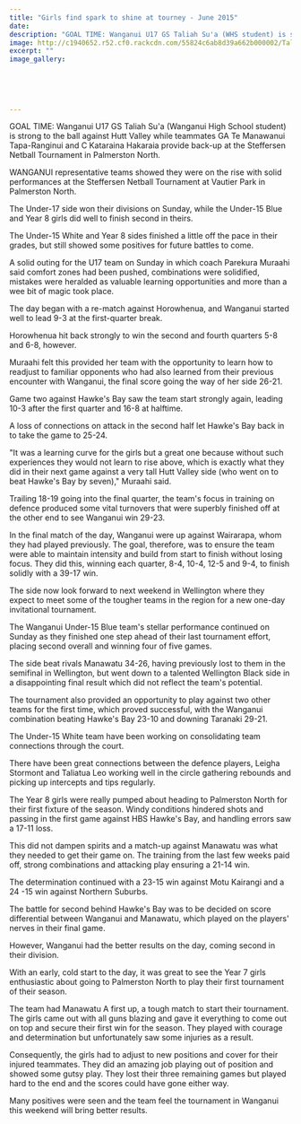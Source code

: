 ```yaml
---
title: "Girls find spark to shine at tourney - June 2015"
date: 
description: "GOAL TIME: Wanganui U17 GS Taliah Su'a (WHS student) is strong to the ball against Hutt Valley at the Steffersen Netball Tournament in Palmerston North, Wanganui Chronicle article on 18/6/15..."
image: http://c1940652.r52.cf0.rackcdn.com/55824c6ab8d39a662b000002/Taliah-Sua-WU-U17-Netball,-Steffersen-Tourny-18.6.15.jpg
excerpt: ""
image_gallery:
    
    
    
    
    
---
```


<p><span>GOAL TIME: Wanganui U17 GS Taliah Su'a (Wanganui High School <span>student</span>) is strong to the ball against Hutt Valley while teammates GA Te Manawanui Tapa-Ranginui and C Kataraina Hakaraia provide back-up at the Steffersen Netball Tournament in Palmerston North.</span></p>
<p>WANGANUI representative teams showed they were on the rise with solid performances at the Steffersen Netball Tournament at Vautier Park in Palmerston North.</p>
<p>The Under-17 side won their divisions on Sunday, while the Under-15 Blue and Year 8 girls did well to finish second in theirs.</p>
<p>The Under-15 White and Year 8 sides finished a little off the pace in their grades, but still showed some positives for future battles to come.</p>
<p>A solid outing for the U17 team on Sunday in which coach Parekura Muraahi said comfort zones had been pushed, combinations were solidified, mistakes were heralded as valuable learning opportunities and more than a wee bit of magic took place.</p>
<p>The day began with a re-match against Horowhenua, and Wanganui started well to lead 9-3 at the first-quarter break.</p>
<p>Horowhenua hit back strongly to win the second and fourth quarters 5-8 and 6-8, however.</p>
<p>Muraahi felt this provided her team with the opportunity to learn how to readjust to familiar opponents who had also learned from their previous encounter with Wanganui, the final score going the way of her side 26-21.</p>
<p>Game two against Hawke's Bay saw the team start strongly again, leading 10-3 after the first quarter and 16-8 at halftime.</p>
<p>A loss of connections on attack in the second half let Hawke's Bay back in to take the game to 25-24.</p>
<p>"It was a learning curve for the girls but a great one because without such experiences they would not learn to rise above, which is exactly what they did in their next game against a very tall Hutt Valley side (who went on to beat Hawke's Bay by seven)," Muraahi said.</p>
<p>Trailing 18-19 going into the final quarter, the team's focus in training on defence produced some vital turnovers that were superbly finished off at the other end to see Wanganui win 29-23.</p>
<p>In the final match of the day, Wanganui were up against Wairarapa, whom they had played previously. The goal, therefore, was to ensure the team were able to maintain intensity and build from start to finish without losing focus. They did this, winning each quarter, 8-4, 10-4, 12-5 and 9-4, to finish solidly with a 39-17 win.</p>
<p>The side now look forward to next weekend in Wellington where they expect to meet some of the tougher teams in the region for a new one-day invitational tournament.</p>
<p>The Wanganui Under-15 Blue team's stellar performance continued on Sunday as they finished one step ahead of their last tournament effort, placing second overall and winning four of five games.</p>
<p>The side beat rivals Manawatu 34-26, having previously lost to them in the semifinal in Wellington, but went down to a talented Wellington Black side in a disappointing final result which did not reflect the team's potential.</p>
<p>The tournament also provided an opportunity to play against two other teams for the first time, which proved successful, with the Wanganui combination beating Hawke's Bay 23-10 and downing Taranaki 29-21.</p>
<p>The Under-15 White team have been working on consolidating team connections through the court.</p>
<p>There have been great connections between the defence players, Leigha Stormont and Taliatua Leo working well in the circle gathering rebounds and picking up intercepts and tips regularly.</p>
<p>The Year 8 girls were really pumped about heading to Palmerston North for their first fixture of the season. Windy conditions hindered shots and passing in the first game against HBS Hawke's Bay, and handling errors saw a 17-11 loss.</p>
<p>This did not dampen spirits and a match-up against Manawatu was what they needed to get their game on. The training from the last few weeks paid off, strong combinations and attacking play ensuring a 21-14 win.</p>
<p>The determination continued with a 23-15 win against Motu Kairangi and a 24 -15 win against Northern Suburbs.</p>
<p>The battle for second behind Hawke's Bay was to be decided on score differential between Wanganui and Manawatu, which played on the players' nerves in their final game.</p>
<p>However, Wanganui had the better results on the day, coming second in their division.</p>
<p>With an early, cold start to the day, it was great to see the Year 7 girls enthusiastic about going to Palmerston North to play their first tournament of their season.</p>
<p>The team had Manawatu A first up, a tough match to start their tournament. The girls came out with all guns blazing and gave it everything to come out on top and secure their first win for the season. They played with courage and determination but unfortunately saw some injuries as a result.</p>
<p>Consequently, the girls had to adjust to new positions and cover for their injured teammates. They did an amazing job playing out of position and showed some gutsy play. They lost their three remaining games but played hard to the end and the scores could have gone either way.</p>
<p>Many positives were seen and the team feel the tournament in Wanganui this weekend will bring better results.</p>

